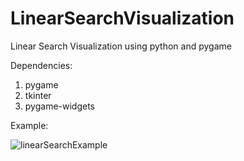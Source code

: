 # LinearSearchVisualization
Linear Search Visualization using python and pygame

Dependencies:

1. pygame
2. tkinter
3. pygame-widgets

Example:

![linearSearchExample](https://user-images.githubusercontent.com/100161536/208985418-57cf9e18-e628-4d59-99ae-a8af46ea374e.png)
